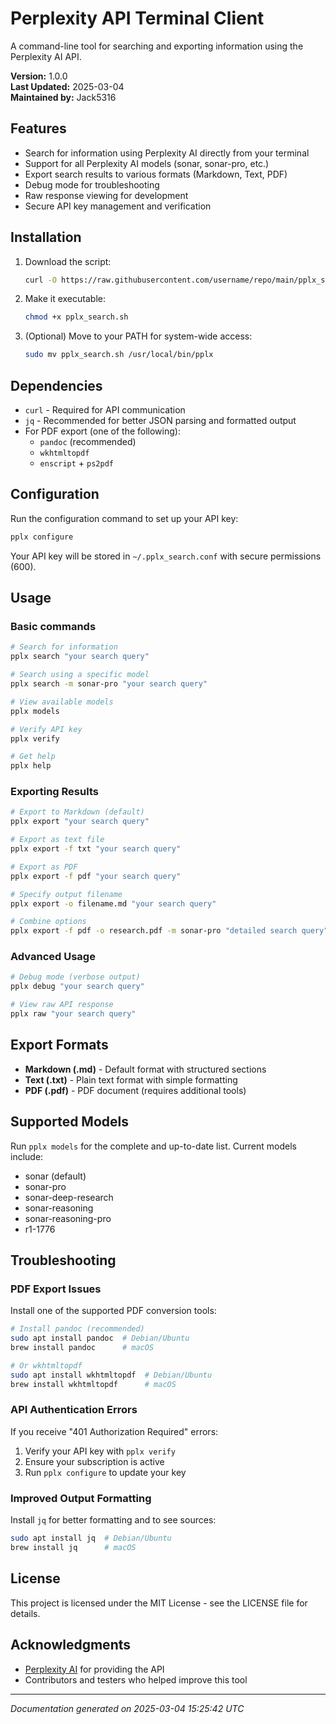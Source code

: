 # Perplexity API Terminal Client

A command-line tool for searching and exporting information using the Perplexity AI API.

**Version:** 1.0.0  
**Last Updated:** 2025-03-04  
**Maintained by:** Jack5316

## Features

- Search for information using Perplexity AI directly from your terminal
- Support for all Perplexity AI models (sonar, sonar-pro, etc.)
- Export search results to various formats (Markdown, Text, PDF)
- Debug mode for troubleshooting
- Raw response viewing for development
- Secure API key management and verification

## Installation

1. Download the script:

   ```bash
   curl -O https://raw.githubusercontent.com/username/repo/main/pplx_search.sh
   ```

2. Make it executable:

   ```bash
   chmod +x pplx_search.sh
   ```

3. (Optional) Move to your PATH for system-wide access:

   ```bash
   sudo mv pplx_search.sh /usr/local/bin/pplx
   ```

## Dependencies

- `curl` - Required for API communication
- `jq` - Recommended for better JSON parsing and formatted output
- For PDF export (one of the following):
  - `pandoc` (recommended)
  - `wkhtmltopdf`
  - `enscript` + `ps2pdf`

## Configuration

Run the configuration command to set up your API key:

```bash
pplx configure
```

Your API key will be stored in `~/.pplx_search.conf` with secure permissions (600).

## Usage

### Basic commands

```bash
# Search for information
pplx search "your search query"

# Search using a specific model
pplx search -m sonar-pro "your search query"

# View available models
pplx models

# Verify API key
pplx verify

# Get help
pplx help
```

### Exporting Results

```bash
# Export to Markdown (default)
pplx export "your search query"

# Export as text file
pplx export -f txt "your search query"

# Export as PDF
pplx export -f pdf "your search query"

# Specify output filename
pplx export -o filename.md "your search query"

# Combine options
pplx export -f pdf -o research.pdf -m sonar-pro "detailed search query"
```

### Advanced Usage

```bash
# Debug mode (verbose output)
pplx debug "your search query"

# View raw API response
pplx raw "your search query"
```

## Export Formats

- **Markdown (.md)** - Default format with structured sections
- **Text (.txt)** - Plain text format with simple formatting
- **PDF (.pdf)** - PDF document (requires additional tools)

## Supported Models

Run `pplx models` for the complete and up-to-date list. Current models include:

- sonar (default)
- sonar-pro
- sonar-deep-research
- sonar-reasoning
- sonar-reasoning-pro
- r1-1776

## Troubleshooting

### PDF Export Issues

Install one of the supported PDF conversion tools:

```bash
# Install pandoc (recommended)
sudo apt install pandoc  # Debian/Ubuntu
brew install pandoc      # macOS

# Or wkhtmltopdf
sudo apt install wkhtmltopdf  # Debian/Ubuntu
brew install wkhtmltopdf      # macOS
```

### API Authentication Errors

If you receive "401 Authorization Required" errors:

1. Verify your API key with `pplx verify`
2. Ensure your subscription is active
3. Run `pplx configure` to update your key

### Improved Output Formatting

Install `jq` for better formatting and to see sources:

```bash
sudo apt install jq  # Debian/Ubuntu
brew install jq      # macOS
```

## License

This project is licensed under the MIT License - see the LICENSE file for details.

## Acknowledgments

- [Perplexity AI](https://www.perplexity.ai) for providing the API
- Contributors and testers who helped improve this tool

---

*Documentation generated on 2025-03-04 15:25:42 UTC*
